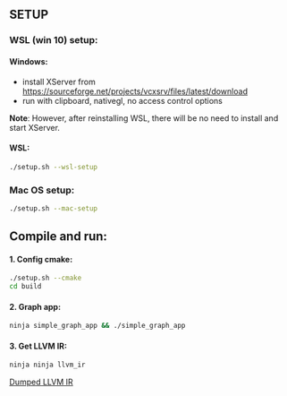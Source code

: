 ## SETUP
### WSL (win 10) setup:

#### Windows:
- install XServer from https://sourceforge.net/projects/vcxsrv/files/latest/download
- run with clipboard, nativegl, no access control options

**Note**: However, after reinstalling WSL, there will be no need to install and start XServer.

#### WSL:
```bash
./setup.sh --wsl-setup
```

### Mac OS setup:

```bash
./setup.sh --mac-setup
```


## Compile and run:

#### 1. Config cmake:
```bash
./setup.sh --cmake
cd build
```

#### 2. Graph app:

```bash
ninja simple_graph_app && ./simple_graph_app
```

#### 3. Get LLVM IR:
```bash
ninja ninja llvm_ir
```

[Dumped LLVM IR](./artefacts/app.ll)
